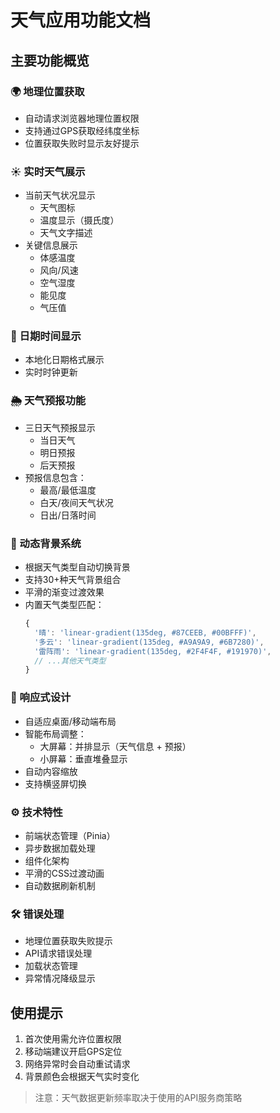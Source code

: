 # 天气应用功能文档

## 主要功能概览

### 🌍 地理位置获取
- 自动请求浏览器地理位置权限
- 支持通过GPS获取经纬度坐标
- 位置获取失败时显示友好提示

### ☀️ 实时天气展示
- 当前天气状况显示
  - 天气图标
  - 温度显示（摄氏度）
  - 天气文字描述
- 关键信息展示
  - 体感温度
  - 风向/风速
  - 空气湿度
  - 能见度
  - 气压值

### 📅 日期时间显示
- 本地化日期格式展示
- 实时时钟更新

### 🌦️ 天气预报功能
- 三日天气预报显示
  - 当日天气
  - 明日预报
  - 后天预报
- 预报信息包含：
  - 最高/最低温度
  - 白天/夜间天气状况
  - 日出/日落时间

### 🎨 动态背景系统
- 根据天气类型自动切换背景
- 支持30+种天气背景组合
- 平滑的渐变过渡效果
- 内置天气类型匹配：
  ```javascript
  {
    '晴': 'linear-gradient(135deg, #87CEEB, #00BFFF)',
    '多云': 'linear-gradient(135deg, #A9A9A9, #6B7280)',
    '雷阵雨': 'linear-gradient(135deg, #2F4F4F, #191970)',
    // ...其他天气类型
  }
  ```

### 📱 响应式设计
- 自适应桌面/移动端布局
- 智能布局调整：
  - 大屏幕：并排显示（天气信息 + 预报）
  - 小屏幕：垂直堆叠显示
- 自动内容缩放
- 支持横竖屏切换

### ⚙️ 技术特性
- 前端状态管理（Pinia）
- 异步数据加载处理
- 组件化架构
- 平滑的CSS过渡动画
- 自动数据刷新机制

### 🛠️ 错误处理
- 地理位置获取失败提示
- API请求错误处理
- 加载状态管理
- 异常情况降级显示

## 使用提示
1. 首次使用需允许位置权限
2. 移动端建议开启GPS定位
3. 网络异常时会自动重试请求
4. 背景颜色会根据天气实时变化

> 注意：天气数据更新频率取决于使用的API服务商策略
